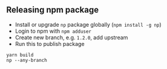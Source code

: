 ## Releasing npm package

* Install or upgrade `np` package globally (`npm install -g np`)
* Login to npm with `npm adduser`
* Create new branch, e.g. `1.2.0`, add upstream
* Run this to publish package

```
yarn build
np --any-branch
```
